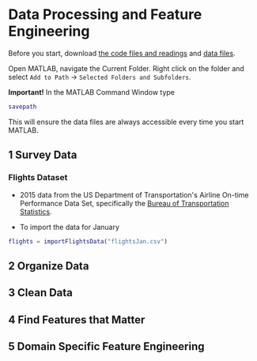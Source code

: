# Data Processing and Feature Engineering

Before you start, download [the code files and readings](https://www.mathworks.com/supportfiles/practicaldsmatlab/flights/Data%20Processing%20and%20Feature%20Engineering.zip) and [data files](https://www.mathworks.com/supportfiles/practicaldsmatlab/flights/Flights.zip).

Open MATLAB, navigate the Current Folder. Right click on the folder and select `Add to Path` -> `Selected Folders and Subfolders`.

__Important!__ In the MATLAB Command Window type 
```matlab
savepath
```
This will ensure the data files are always accessible every time you start MATLAB.

## 1 Survey Data

### Flights Dataset

- 2015 data from the US Department of Transportation's Airline On-time Performance Data Set, specifically the [Bureau of Transportation Statistics](https://www.transtats.bts.gov/homepage.asp).

- To import the data for January 
```matlab
flights = importFlightsData("flightsJan.csv")
```

## 2 Organize Data

## 3 Clean Data

## 4 Find Features that Matter

## 5 Domain Specific Feature Engineering


